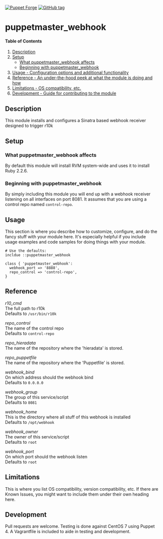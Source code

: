 [![Puppet Forge][pf-img]][pf-link]
[![GitHub tag][gh-tag-img]][gh-link]

# puppetmaster_webhook

#### Table of Contents

1. [Description](#description)
2. [Setup](#setup)
    * [What puppetmaster_webhook affects](#what-puppetmaster_webhook-affects)
    * [Beginning with puppetmaster_webhook](#beginning-with-puppetmaster_webhook)
3. [Usage - Configuration options and additional functionality](#usage)
4. [Reference - An under-the-hood peek at what the module is doing and how](#reference)
5. [Limitations - OS compatibility, etc.](#limitations)
6. [Development - Guide for contributing to the module](#development)

## Description

This module installs and configures a Sinatra based webhook receiver designed to
trigger r10k

## Setup

### What puppetmaster_webhook affects

By default this module will install RVM system-wide and uses it to install Ruby 2.2.6.

### Beginning with puppetmaster_webhook

By simply including this module you will end up with a webhook receiver listening
on all interfaces on port 8081. It assumes that you are using a control repo named
`control-repo`.

## Usage

This section is where you describe how to customize, configure, and do the
fancy stuff with your module here. It's especially helpful if you include usage
examples and code samples for doing things with your module.

```puppet
# Use the defaults:
incldue ::puppetmaster_webhook
```

```puppet
class { 'puppetmaster_webhook':
  webhook_port => '8888',
  repo_control => 'control-repo',
}
```

## Reference

*r10_cmd*  
The full path to r10k  
Defaults to `/usr/bin/r10k`

*repo_control*  
The name of the control repo  
Defaults to `control-repo`

*repo_hieradata*  
The name of the repository where the 'hieradata' is stored.

*repo_puppetfile*  
The name of the repository where the 'Puppetfile' is stored.

*webhook_bind*  
On which address should the webhook bind  
Defaults to `0.0.0.0`

*webhook_group*  
The group of this service/script  
Defaults to `8081`

*webhook_home*  
This is the directory where all stuff of this webhook is installed  
Defaults to `/opt/webhook`

*webhook_owner*  
The owner of this service/script  
Defaults to `root`

*webhook_port*  
On which port should the webhook listen  
Defaults to `root`

## Limitations

This is where you list OS compatibility, version compatibility, etc. If there
are Known Issues, you might want to include them under their own heading here.

## Development

Pull requests are welcome. Testing is done against CentOS 7 using Puppet 4.
A Vagrantfile is included to aide in testing and development.


[gh-tag-img]: https://img.shields.io/github/tag/genebean/genebean-puppetmaster_webhook.svg
[gh-link]: https://github.com/genebean/genebean-puppetmaster_webhook
[pf-img]: https://img.shields.io/puppetforge/v/genebean/puppetmaster_webhook.svg
[pf-link]: https://forge.puppetlabs.com/genebean/puppetmaster_webhook
[travis-ci]: https://travis-ci.org/genebean/genebean-puppetmaster_webhook
[travis-img-master]: https://img.shields.io/travis/genebean/genebean-puppetmaster_webhook/master.svg

